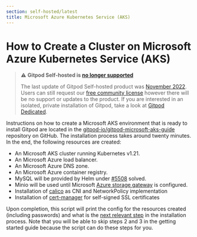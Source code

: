 ```yaml
---
section: self-hosted/latest
title: Microsoft Azure Kubernetes Service (AKS)
---
```


# How to Create a Cluster on Microsoft Azure Kubernetes Service (AKS)

> ⚠️ **Gitpod Self-hosted is [no longer supported](/blog/introducing-gitpod-dedicated)**
>
> The last update of Gitpod Self-hosted product was [November 2022](/changelog/november-self-hosted-release). Users can still request our [free community license](/community-license) however there will be no support or updates to the product. If you are interested in an isolated, private installation of Gitpod, take a look at [Gitpod Dedicated](/dedicated).

Instructions on how to create a Microsoft AKS environment that is ready to install Gitpod are located in the [gitpod-io/gitpod-microsoft-aks-guide](https://github.com/gitpod-io/gitpod-microsoft-aks-guide) repository on GitHub. The installation process takes around twenty minutes. In the end, the following resources are created:

-   An Microsoft AKS cluster running Kubernetes v1.21.
-   An Microsoft Azure load balancer.
-   An Microsoft Azure DNS zone.
-   An Microsoft Azure container registry.
-   MySQL will be provided by Helm under [#5508](https://github.com/gitpod-io/gitpod/issues/5508) solved.
-   Minio will be used until Microsoft [Azure storage gateway](https://github.com/gitpod-io/gitpod-azure-aks-guide/issues/1) is configured.
-   Installation of [calico](https://docs.projectcalico.org) as CNI and NetworkPolicy implementation
-   Installation of [cert-manager](https://cert-manager.io/) for self-signed SSL certificates

Upon completion, this script will print the config for the resources created (including passwords) and what is the [next relevant step](/docs/configure/self-hosted/latest/installing-gitpod#install-gitpod) in the installation process. Note that you will be able to skip steps 2 and 3 in the getting started guide because the script can do these steps for you.
